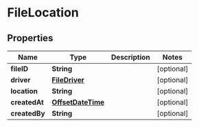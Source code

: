 
# FileLocation

## Properties
Name | Type | Description | Notes
------------ | ------------- | ------------- | -------------
**fileID** | **String** |  |  [optional]
**driver** | [**FileDriver**](FileDriver.md) |  |  [optional]
**location** | **String** |  |  [optional]
**createdAt** | [**OffsetDateTime**](OffsetDateTime.md) |  |  [optional]
**createdBy** | **String** |  |  [optional]



